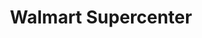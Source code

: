 ---
title: "Walmart Supercenter"
url: /laredo/walmart-supercenter-highway-83-south/
shop: supermarket
---